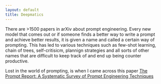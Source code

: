 ```yaml
---
layout: default
title: Deepmatics
---
```

<link rel="stylesheet" href="../assets/style.css">
<meta name="viewport" content="width=device-width, initial-scale=1">


There are >1500 papers in arXiv about prompt engineering. Every new model that comes out or if someone finds a better way to write a prompt and achieve better results, it is given a name and called a certain way of prompting. This has led to various techniques such as few-shot learning, chain of trees, self-critisicm, plannign strategies and all sorts of other names that are difficult to keep track of and end up being counter productive. 

Lost in the world of prompting, is when I came across this paper <a href="https://arxiv.org/pdf/2406.06608" target="_blank">The Prompt Report: A Systematic Survey of Prompt Engineering Techniques</a>